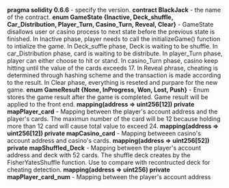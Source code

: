 **pragma solidity 0.6.6** - specify the version.
**contract BlackJack** - the name of the contract.
**enum GameState {Inactive, Deck_shuffle, Car_Distribution, Player_Turn, Casino_Turn, Reveal, Clear}** - GameState disallows user or casino process to next state before the previous state is finished. In Inactive phase, player needs to call the initializeGame() function to intialize the game. In Deck_suffle phase, Deck is waiting to be shuffle. In car_Distribution phase, card is waiting to be distribute. In player_Turn phase, player can either choose to hit or stand. In casino_Turn phase, casino keep hitting until the value of the cards exceeds 17. In Reveal phrase, cheating is determined through hashing scheme and the transaction is made according to the result. In Clear phase, everything is reseted and purpare for the new game.
**enum GameResult {None, InProgress, Won, Lost, Push}** - Enum stores the game result after the game is completed. Game result will be applied to the front end.
**mapping(address => uint256[12]) private mapPlayer_card** - Mapping between the player's account address and the player's cards. The maximun number of the card will be 12 because holding more than 12 card will cause total value to exceed 24.
**mapping(address => uint256[12]) private mapCasino_card** - Mapping betweeen casino's account address and casino's cards.
**mapping(address => uint256[52]) private mapShuffled_Deck** - Mapping between the player's account address and deck with 52 cards. The shuffle deck creates by the FisherYatesShuffle function. Use to compare with recontructed deck for cheating detection. 
**mapping(address => uint256) private mapPlayer_card_num** - Mapping between the player's account address 

